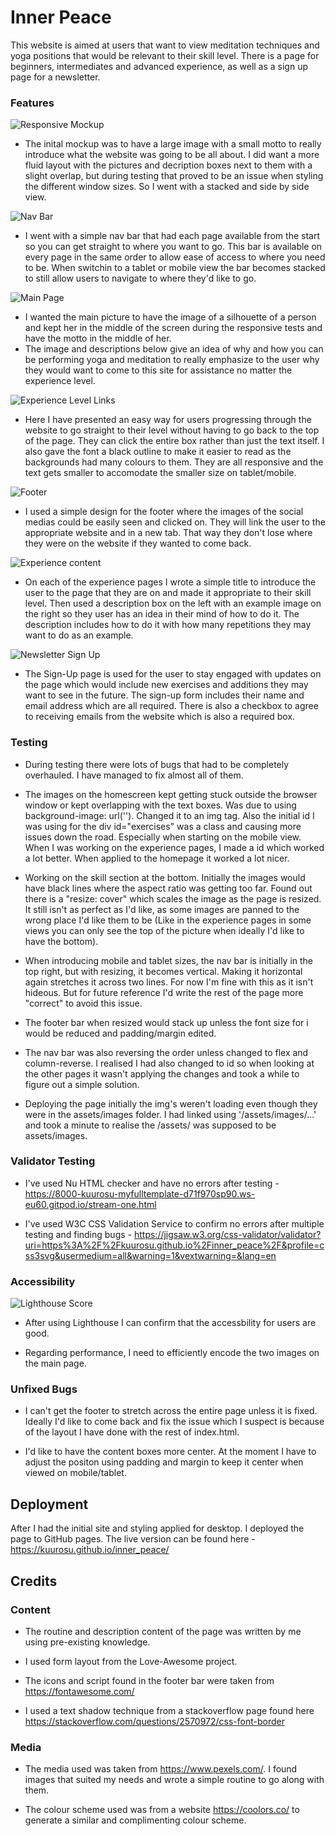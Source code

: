 # Inner Peace

This website is aimed at users that want to view meditation techniques and yoga positions that would be relevant to their skill level. There is a page for beginners, intermediates and advanced experience, as well as a sign up page for a newsletter.

### Features

![Responsive Mockup](media/mockup.png)

- The inital mockup was to have a large image with a small motto to really introduce what the website was going to be all about. I did want a more fluid layout with the pictures and decription boxes next to them with a slight overlap, but during testing that proved to be an issue when styling the different window sizes. So I went with a stacked and side by side view.

![Nav Bar](media/nav-bar.png)

- I went with a simple nav bar that had each page available from the start so you can get straight to where you want to go. This bar is available on every page in the same order to allow ease of access to where you need to be. When switchin to a tablet or mobile view the bar becomes stacked to still allow users to navigate to where they'd like to go. 

![Main Page](media/main-page.png)

- I wanted the main picture to have the image of a silhouette of a person and kept her in the middle of the screen during the responsive tests and have the motto in the middle of her. 
- The image and descriptions below give an idea of why and how you can be performing yoga and meditation to really emphasize to the user why they would want to come to this site for assistance no matter the experience level.

![Experience Level Links](media/experience-level.png)

- Here I have presented an easy way for users progressing through the website to go straight to their level without having to go back to the top of the page. They can click the entire box rather than just the text itself. I also gave the font a black outline to make it easier to read as the backgrounds had many colours to them. They are all responsive and the text gets smaller to accomodate the smaller size on tablet/mobile.

![Footer](media/footer.png)

- I used a simple design for the footer where the images of the social medias could be easily seen and clicked on. They will link the user to the appropriate website and in a new tab. That way they don't lose where they were on the website if they wanted to come back.

![Experience content](media/example-routine.png)

- On each of the experience pages I wrote a simple title to introduce the user to the page that they are on and made it appropriate to their skill level. Then used a description box on the left with an example image on the right so they user has an idea in their mind of how to do it. The description includes how to do it with how many repetitions they may want to do as an example.

![Newsletter Sign Up](media/sign-up.png)

- The Sign-Up page is used for the user to stay engaged with updates on the page which would include new exercises and additions they may want to see in the future. The sign-up form includes their name and email address which are all required. There is also a checkbox to agree to receiving emails from the website which is also a required box. 

### Testing

- During testing there were lots of bugs that had to be completely overhauled. I have managed to fix almost all of them. 

- The images on the homescreen kept getting stuck outside the browser window or kept overlapping with the text boxes. Was due to using background-image: url(''). Changed it to an img tag. Also the initial id I was using for the div id="exercises" was a class and causing more issues down the road. Especially when starting on the mobile view. When I was working on the experience pages, I made a id which worked a lot better. When applied to the homepage it worked a lot nicer. 

- Working on the skill section at the bottom. Initially the images would have black lines where the aspect ratio was getting too far. Found out there is a "resize: cover" which scales the image as the page is resized. It still isn't as perfect as I'd like, as some images are panned to the wrong place I'd like them to be (Like in the experience pages in some views you can only see the top of the picture when ideally I'd like to have the bottom).

- When introducing mobile and tablet sizes, the nav bar is initially in the top right, but with resizing, it becomes vertical. Making it horizontal again stretches it across two lines. For now I'm fine with this as it isn't hideous. But for future reference I'd write the rest of the page more "correct" to avoid this issue.

- The footer bar when resized would stack up unless the font size for i would be reduced and padding/margin edited. 

- The nav bar was also reversing the order unless changed to flex and column-reverse. I realised I had also changed to id so when looking at the other pages it wasn't applying the changes and took a while to figure out a simple solution. 

- Deploying the page initially the img's weren't loading even though they were in the assets/images folder. I had linked using '/assets/images/...' and took a minute to realise the /assets/ was supposed to be assets/images. 

### Validator Testing

- I've used Nu HTML checker and have no errors after testing - https://8000-kuurosu-myfulltemplate-d71f970sp90.ws-eu60.gitpod.io/stream-one.html

- I've used W3C CSS Validation Service to confirm no errors after multiple testing and finding bugs - https://jigsaw.w3.org/css-validator/validator?uri=https%3A%2F%2Fkuurosu.github.io%2Finner_peace%2F&profile=css3svg&usermedium=all&warning=1&vextwarning=&lang=en

### Accessibility

![Lighthouse Score](media/lighthouse.png)

- After using Lighthouse I can confirm that the accessbility for users are good.

- Regarding performance, I need to efficiently encode the two images on the main page.

### Unfixed Bugs

- I can't get the footer to stretch across the entire page unless it is fixed. Ideally I'd like to come back and fix the issue which I suspect is because of the layout I have done with the rest of index.html. 

- I'd like to have the content boxes more center. At the moment I have to adjust the positon using padding and margin to keep it center when viewed on mobile/tablet.

## Deployment

After I had the initial site and styling applied for desktop. I deployed the page to GitHub pages. The live version can be found here - https://kuurosu.github.io/inner_peace/

## Credits

### Content

- The routine and description content of the page was written by me using pre-existing knowledge.

- I used form layout from the Love-Awesome project.

- The icons and script found in the footer bar were taken from https://fontawesome.com/

- I used a text shadow technique from a stackoverflow page found here https://stackoverflow.com/questions/2570972/css-font-border

### Media

- The media used was taken from https://www.pexels.com/. I found images that suited my needs and wrote a simple routine to go along with them. 

- The colour scheme used was from a website https://coolors.co/ to generate a similar and complimenting colour scheme.